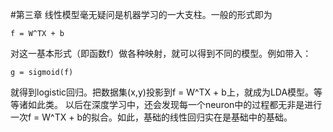 #第三章
线性模型毫无疑问是机器学习的一大支柱。一般的形式即为
```
f = W^TX + b
```
对这一基本形式（即函数f）做各种映射，就可以得到不同的模型。例如带入：
```
g = sigmoid(f)
```
就得到logistic回归。把数据集(x,y)投影到f = W^TX + b上，就成为LDA模型。等等诸如此类。
以后在深度学习中，还会发现每一个neuron中的过程都无非是进行一次f = W^TX + b的拟合。如此，基础的线性回归实在是基础中的基础。
